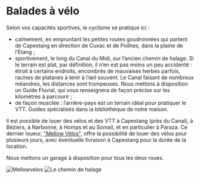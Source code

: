 # Balades à vélo

Selon vos capacités sportives, le cyclisme se pratique ici :

* calmement, en empruntant les petites routes goudronnées qui partent de 
  Capestang en direction de Cuxac et de Poilhes, dans la plaine de l’Etang ;
* sportivement, le long du Canal du Midi, sur l’ancien chemin de halage. Si le 
  terrain est plat, par définition, il n’en est pas moins un peu 
  accidenté : étroit à certains endroits, encombrés de mauvaises herbes parfois, 
  racines de platanes à tenir à l’œil souvent. Le Canal faisant de nombreux 
  méandres, les distances sont trompeuses. Nous mettons à disposition un 
  Guide Fluvial, qui vous renseignera de façon précise sur les kilomètres à 
  parcourir ;
* de façon musclée : l’arrière-pays est un terrain idéal pour pratiquer le VTT. 
  Guides spécialisés dans la bibliothèque de notre maison.

Il est possible de louer des vélos et des VTT à Capestang (près du Canal), à 
Béziers, à Narbonne, à Homps et au Somail, et en particulier à Paraza. Ce dernier loueur, ["Mellow Vélos"](http://www.mellowvelos.com), offre la possibilité de louer des vélos pour plusieurs jours, avec éventuelle livraison à Capestang pour la durée de la location.

Nous mettons un garage à disposition 
pour tous les deux roues.

![Mellowvelos](/images/mellow.jpg)
![Le chemin de halage](/images/velo-detail.jpg)

